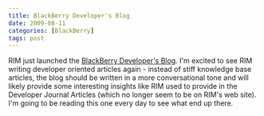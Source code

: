 ```yaml
---
title: BlackBerry Developer's Blog
date: 2009-08-11
categories: [BlackBerry]
tags: post
---
```


RIM just launched the [BlackBerry Developer's Blog](http://blackberry.com/developers/blog). I'm excited to see RIM writing developer oriented articles again - instead of stiff knowledge base articles, the blog should be written in a more conversational tone and will likely provide some interesting insights like RIM used to provide in the Developer Journal Articles (which no longer seem to be on RIM's web site).  I'm going to be reading this one every day to see what end up there.